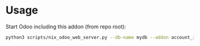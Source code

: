 # Usage

Start Odoo including this addon (from repo root):

```bash
python3 scripts/nix_odoo_web_server.py --db-name mydb --addon account_invoice_recipient_bank_currency
```
